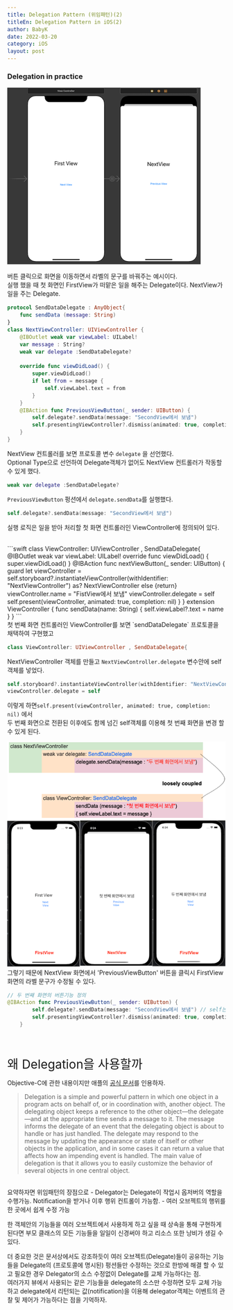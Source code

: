 ```yaml
---
title: Delegation Pattern (위임패턴)(2)
titleEn: Delegation Pattern in iOS(2)
author: BabyK
date: 2022-03-20
category: iOS
layout: post
---
```


### Delegation in practice

<img src="/img/2022-03-20-iosDelegationPattern2_1.png" >

버튼 클릭으로 화면을 이동하면서 라벨의 문구를 바꿔주는 예시이다.  
실행 했을 때 첫 화면인 FirstView가 떠맡은 일을 해주는 Delegate이다. NextView가 일을 주는 Delegate.

```swift
protocol SendDataDelegate : AnyObject{
    func sendData (message: String)
}
class NextViewController: UIViewController {
    @IBOutlet weak var viewLabel: UILabel!
    var message : String?
    weak var delegate :SendDataDelegate?

    override func viewDidLoad() {
        super.viewDidLoad()
        if let from = message {
            self.viewLabel.text = from
        }
    }
    @IBAction func PreviousViewButton(_ sender: UIButton) {
        self.delegate?.sendData(message: "SecondView에서 보냄")
        self.presentingViewController?.dismiss(animated: true, completion: nil)
    }
}
```

NextView 컨트롤러를 보면 프로토콜 변수 `delegate` 을 선언했다.    
Optional Type으로 선언하여 Delegate객체가 없어도 NextView 컨트롤러가 작동할 수 있게 했다.
```swift
weak var delegate :SendDataDelegate?
```
`PreviousViewButton` 펑션에서 `delegate.sendData`를 실행했다.  
```swift
self.delegate?.sendData(message: "SecondView에서 보냄")
```
실행 로직은 일을 받아 처리할 첫 화면 컨트롤러인 ViewController에 정의되어 있다.

<br>
```swift
class ViewController: UIViewController , SendDataDelegate{
    @IBOutlet weak var viewLabel: UILabel!
    override func viewDidLoad() {
        super.viewDidLoad()
    }
    @IBAction func nextViewButton(_ sender: UIButton) {
        guard let viewController = self.storyboard?.instantiateViewController(withIdentifier: "NextViewController") as? NextViewController else {return}
        viewController.name = "FistView에서 보냄"
        viewController.delegate = self
        self.present(viewController, animated: true, completion: nil)
    }
}
extension ViewController {
    func sendData(name: String) {
        self.viewLabel?.text = name
    }
}
```
<br>
첫 번째 화면 컨트롤러인 ViewController를 보면 `sendDataDelegate` 프로토콜을 채택하여 구현했고  

```swift
class ViewController: UIViewController , SendDataDelegate{
```
NextViewController 객체를 만들고 `NextViewController.delegate` 변수안에 self 객체를 넣었다.
```swift
self.storyboard?.instantiateViewController(withIdentifier: "NextViewController") ...
viewController.delegate = self
```

이렇게 하면`self.present(viewController, animated: true, completion: nil)` 에서  
두 번째 화면으로 전환된 이후에도 함께 넘긴 self객체를 이용해 첫 번째 화면을 변경 할 수 있게 된다.  

<img src="/img/2022-03-20-iosDelegationPattern2_2.png" >

<img src="/img/2022-03-20-iosDelegationPattern2_3.png" >

<br>
그렇기 때문에 NextView 화면에서 'PreviousViewButton' 버튼을 클릭시  
FirstView 화면의 라벨 문구가 수정될 수 있다.

```swift
// 두 번째 화면의 버튼기능 정의
@IBAction func PreviousViewButton(_ sender: UIButton) {
        self.delegate?.sendData(message: "SecondView에서 보냄") // self는 첫번째 화면 객체
        self.presentingViewController?.dismiss(animated: true, completion: nil)
    }
```
<br>
<br>
 
<span style="font-size:200%">왜 Delegation을 사용할까</span>

Objective-C에 관한 내용이지만 애플의 [공식 문서][1]를 인용하자.
>Delegation is a simple and powerful pattern in which one object in a program acts on behalf of, or in coordination with, another object. The delegating object keeps a reference to the other object—the delegate—and at the appropriate time sends a message to it. The message informs the delegate of an event that the delegating object is about to handle or has just handled. The delegate may respond to the message by updating the appearance or state of itself or other objects in the application, and in some cases it can return a value that affects how an impending event is handled. The main value of delegation is that it allows you to easily customize the behavior of several objects in one central object.

<br>
요약하자면 위임패턴의 장점으로  
- Delegator는 Delegate이 작업시 옵저버의 역할을 수행가능. Notification을 받거나 이후 행위 컨트롤이 가능함.
- 여러 오브젝트의 행위를 한 곳에서 쉽게 수정 가능  

한 객체안의 기능들을 여러 오브젝트에서 사용하게 하고 싶을 때 상속을 통해 구현하게 된다면 부모 클래스의 모든 기능들을 일일이 신경써야 하고 리소스 또한 낭비가 생길 수 있다.  

더 중요한 것은 문서상에서도 강조하듯이 여러 오브젝트(Delegate)들이 공유하는 기능들을 Delegate의 (프로토콜에 명시된) 펑션들만 수정하는 것으로 한방에 해결 할 수 있고 필요한 경우 Delegator의 소스 수정없이 Delegate를 교체 가능하다는 점.
<br>
여러가지 뷰에서 사용되는 같은 기능들을 delegate의 소스만 수정하면 모두 교체 가능하고 delegate에서 리턴되는 값(notification)을 이용해 delegator객체는 이벤트의 관찰 및 제어가 가능하다는 점을 기억하자.  
<br>

[1]: https://developer.apple.com/library/archive/documentation/General/Conceptual/DevPedia-CocoaCore/Delegation.html
